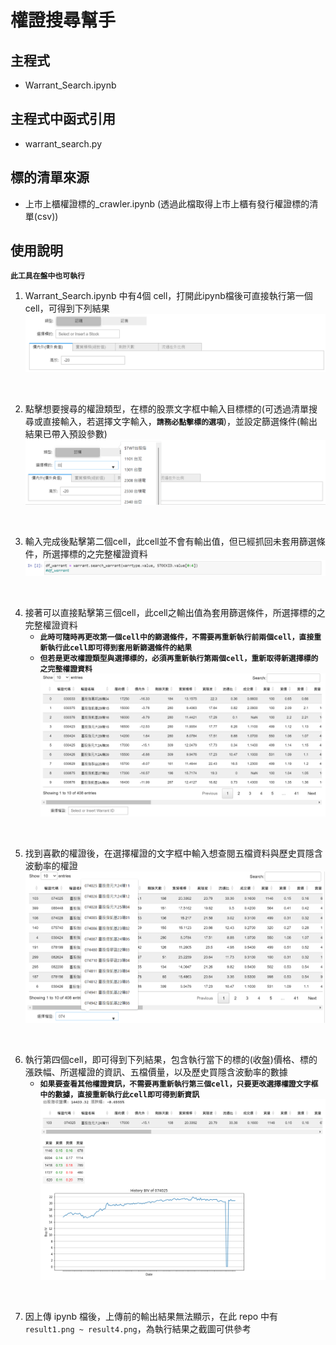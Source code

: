 # 權證搜尋幫手

## 主程式

* Warrant_Search.ipynb

## 主程式中函式引用

* warrant_search.py

## 標的清單來源

* 上市上櫃權證標的_crawler.ipynb (透過此檔取得上市上櫃有發行權證標的清單(csv))

## 使用說明
**`此工具在盤中也可執行`**
1. Warrant_Search.ipynb 中有4個 cell，打開此ipynb檔後可直接執行第一個cell，可得到下列結果
![df](docs/cell1-1.png)

<br>

2. 點擊想要搜尋的權證類型，在標的股票文字框中輸入目標標的(可透過清單搜尋或直接輸入，若選擇文字輸入，**`請務必點擊標的選項`**)，並設定篩選條件(輸出結果已帶入預設參數)
![df](docs/cell1-2.png)

<br>

3. 輸入完成後點擊第二個cell，此cell並不會有輸出值，但已經抓回未套用篩選條件，所選擇標的之完整權證資料
![df](docs/cell2.png)

<br>

4. 接著可以直接點擊第三個cell，此cell之輸出值為套用篩選條件，所選擇標的之完整權證資料
    * **`此時可隨時再更改第一個cell中的篩選條件，不需要再重新執行前兩個cell，直接重新執行此cell即可得到套用新篩選條件的結果`**
    * **`但若是更改權證類型與選擇標的，必須再重新執行第兩個cell，重新取得新選擇標的之完整權證資料`**
![df](docs/cell3-1.png)

<br>

5. 找到喜歡的權證後，在選擇權證的文字框中輸入想查閱五檔資料與歷史買隱含波動率的權證
![df](docs/cell3-2.png)

<br>

6. 執行第四個cell，即可得到下列結果，包含執行當下的標的(收盤)價格、標的漲跌幅、所選權證的資訊、五檔價量，以及歷史買隱含波動率的數據
    * **`如果要查看其他權證資訊，不需要再重新執行第三個cell，只要更改選擇權證文字框中的數據，直接重新執行此cell即可得到新資訊`**
![df](docs/cell4.png)

<br>

7. 因上傳 ipynb 檔後，上傳前的輸出結果無法顯示，在此 repo 中有`result1.png ~ result4.png`，為執行結果之截圖可供參考
